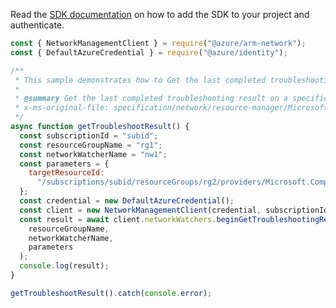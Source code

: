Read the [SDK documentation](https://github.com/Azure/azure-sdk-for-js/blob/%40azure%2Farm-network_28.0.0/sdk/network/arm-network/README.md) on how to add the SDK to your project and authenticate.

```javascript
const { NetworkManagementClient } = require("@azure/arm-network");
const { DefaultAzureCredential } = require("@azure/identity");

/**
 * This sample demonstrates how to Get the last completed troubleshooting result on a specified resource.
 *
 * @summary Get the last completed troubleshooting result on a specified resource.
 * x-ms-original-file: specification/network/resource-manager/Microsoft.Network/stable/2021-08-01/examples/NetworkWatcherTroubleshootResultQuery.json
 */
async function getTroubleshootResult() {
  const subscriptionId = "subid";
  const resourceGroupName = "rg1";
  const networkWatcherName = "nw1";
  const parameters = {
    targetResourceId:
      "/subscriptions/subid/resourceGroups/rg2/providers/Microsoft.Compute/virtualMachines/vm1",
  };
  const credential = new DefaultAzureCredential();
  const client = new NetworkManagementClient(credential, subscriptionId);
  const result = await client.networkWatchers.beginGetTroubleshootingResultAndWait(
    resourceGroupName,
    networkWatcherName,
    parameters
  );
  console.log(result);
}

getTroubleshootResult().catch(console.error);
```
